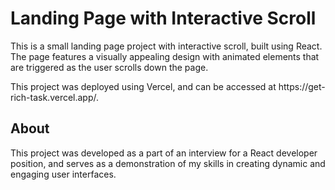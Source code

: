 <h1>Landing Page with Interactive Scroll</h1>
<p>This is a small landing page project with interactive scroll, built using React. The page features a visually appealing design with animated elements that are triggered as the user scrolls down the page.</p>

<p>This project was deployed using Vercel, and can be accessed at https://get-rich-task.vercel.app/.</p>

<h2>About</h2>
<p>This project was developed as a part of an interview for a React developer position, and serves as a demonstration of my skills in creating dynamic and engaging user interfaces. </p>

